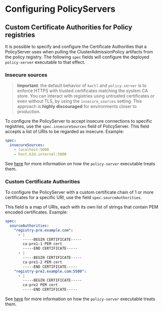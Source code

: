 # Configuring PolicyServers

## Custom Certificate Authorities for Policy registries

It is possible to specify and configure the Certificate Authorities that a
PolicyServer uses when pulling the ClusterAdmissionPolicy artifacts from the
policy registry. The following `spec` fields will configure the deployed
`policy-server` executable to that effect.

### Insecure sources

> **Important**: the default behavior of `kwctl` and `policy-server` is to
> enforce HTTPS with trusted certificates matching the system CA store. You can
> interact with registries using untrusted certificates or even without TLS, by
> using the `insecure_sources` setting. This approach is **highly discouraged**
> for environments closer to production.

To configure the PolicyServer to accept insecure connections to specific
registries, use the `spec.insecureSources` field of PolicyServer. This field
accepts a list of URIs to be regarded as insecure. Example:

```yaml
spec:
  insecureSources:
    - localhost:5000
    - host.k3d.internal:5000
```

See [here](../../distributing-policies/custom-certificate-authorities.md) for more
information on how the `policy-server` executable treats them.


### Custom Certificate Authorities

To configure the PolicyServer with a custom certificate chain of 1 or more
certificates for a specific URI, use the field `spec.sourceAuthorities`.

This field is a map of URIs, each with its own list of strings that contain PEM
encoded certificates. Example:

```yaml
spec:
  sourceAuthorities:
    "registry-pre.example.com":
      - |
        -----BEGIN CERTIFICATE-----
        ca-pre1-1 PEM cert
        -----END CERTIFICATE-----
      - |
        -----BEGIN CERTIFICATE-----
        ca-pre1-2 PEM cert
        -----END CERTIFICATE-----
    "registry-pre2.example.com:5500":
      - |
        -----BEGIN CERTIFICATE-----
        ca-pre2 PEM cert
        -----END CERTIFICATE-----
```

See [here](/distributing-policies/custom-certificate-authorities.md) for more
information on how the `policy-server` executable treats them.

